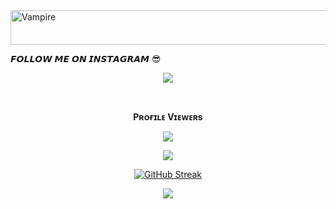 <img src="https://readme-typing-svg.herokuapp.com?font=Kaushan+Script&size=40&duration=3500&color=447FF7&background=FFFFFF00&center=true&vCenter=true&width=650&height=55&lines=Hey!+It's+KUSHAL+HK+%F0%9F%91%8B%F0%9F%8F%BB;I+am+a+B.Com+Student+%F0%9F%A7%91%F0%9F%8F%BB%E2%80%8D%F0%9F%92%BB;I+am+from+Ramanagar+%F0%9F%87%AE%F0%9F%87%B3" alt="Vampire" width="650" height="55">

𝙁𝙊𝙇𝙇𝙊𝙒 𝙈𝙀 𝙊𝙉 𝙄𝙉𝙎𝙏𝘼𝙂𝙍𝘼𝙈 😎
<p align="middle">        
<a href="https://instagram.com/hari_hk_kushal?igshid=NTc4MTIwNjQ2YQ=="></a>
 <img src="https://img.shields.io/badge/INSTAGRAM-pink.svg?logo=Instagram"></a>


<div align="center">
<br><p align="center"><b>Pʀᴏғɪʟᴇ Vɪᴇᴡᴇʀs</b></p> 
<p align="center"><img align="center" src="https://profile-counter.glitch.me/{TG-V4MP1R3}/count.svg"/></p>

<p align="center">
<img src="https://github-stats-alpha.vercel.app/api/?username=Kushalhk&cc=000&tc=00ff00&ic=fff000&bc=fff" align="center">
</p>

[![GitHub Streak](https://github-readme-streak-stats.herokuapp.com/?user=Kushalhk&theme=highcontrast)](https://github.com/Kushalhk/github-readme-streak-stats)
</div>

<p align="middle">        
<a href="https://telegram.dog/KUSHALHK"><img src="https://img.shields.io/badge/Tᴇʟᴇɢʀᴀᴍ-purple.svg?logo=telegram"></a>

